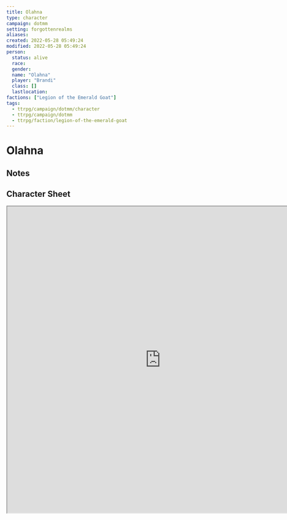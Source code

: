 ```yaml
---
title: Olahna
type: character
campaign: dotmm
setting: forgottenrealms
aliases: 
created: 2022-05-28 05:49:24
modified: 2022-05-28 05:49:24
person:
  status: alive
  race: 
  gender: 
  name: "Olahna"
  player: "Brandi"
  class: []
  lastlocation: 
factions: ["Legion of the Emerald Goat"]
tags:
  - ttrpg/campaign/dotmm/character
  - ttrpg/campaign/dotmm
  - ttrpg/faction/legion-of-the-emerald-goat
---
```


# Olahna

## Notes


## Character Sheet
<iframe src="https://www.dndbeyond.com/characters/10000" name="DDBCharacterBlock" width=800 height=800 />


## Factions & Relationships

| Name | Relationship | Entity Type |
| ---- |:------------:| ----------- |
| [[The Legion of the Emerald Goat]] |  |




## Backstory
